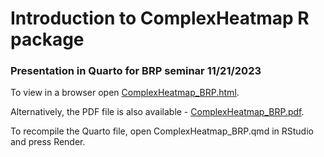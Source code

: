 # Introduction to ComplexHeatmap R package

### Presentation in Quarto for BRP seminar 11/21/2023

To view in a browser open [ComplexHeatmap_BRP.html](ComplexHeatmap_BRP.html).

Alternatively, the PDF file is also available - [ComplexHeatmap_BRP.pdf](ComplexHeatmap_BRP.pdf).

To recompile the Quarto file, open ComplexHeatmap_BRP.qmd in RStudio and press Render.

